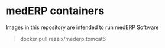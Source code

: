 # medERP containers

Images in this repository are intended to run medERP Software

   > docker pull rezzix/mederp:tomcat6
